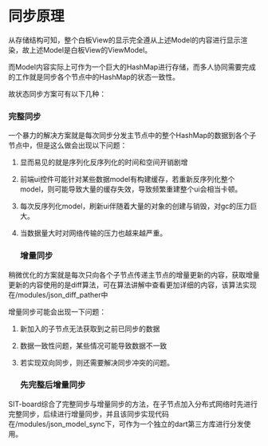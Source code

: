 # 同步原理

从存储结构可知，整个白板View的显示完全遵从上述Model的内容进行显示渲染，故上述Model是白板View的ViewModel。

而Model内容实际上可作为一个巨大的HashMap进行存储，而多人协同需要完成的工作就是同步各个节点中的HashMap的状态一致性。

故状态同步方案可有以下几种：

### 完整同步

一个暴力的解决方案就是每次同步分发主节点中的整个HashMap的数据到各个子节点中，但是这么做会出现以下问题：

1. 显而易见的就是序列化反序列化的时间和空间开销剧增

2. 前端ui控件可能针对某些数据model有构建缓存，若重新反序列化整个model，则可能导致大量的缓存失效，导致频繁重建整个ui会相当卡顿。

3. 每次反序列化model，刷新ui伴随着大量的对象的创建与销毁，对gc的压力巨大。

4. 当数据量大时对网络传输的压力也越来越严重。
   
   ### 增量同步

稍微优化的方案就是每次只向各个子节点传递主节点的增量更新的内容，获取增量更新的内容使用的是diff算法，可在算法讲解中查看更加详细的内容，该算法实现在/modules/json_diff_pather中

增量同步可能会出现一下问题：

1. 新加入的子节点无法获取到之前已同步的数据

2. 数据一致性问题，某些情况可能导致数据不一致

3. 若实现双向同步，则还需要解决同步冲突的问题。
   
   ### 先完整后增量同步

SIT-board综合了完整同步与增量同步的方法，在子节点加入分布式网络时先进行完整同步，后续进行增量同步，并且该同步实现代码在/modules/json_model_sync下，可作为一个独立的dart第三方库进行分发使用。
